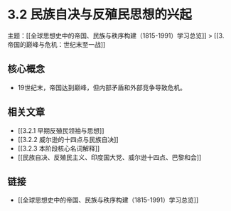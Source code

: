 # 3.2 民族自决与反殖民思想的兴起

主题：[[全球思想史中的帝国、民族与秩序构建（1815-1991）学习总览]] > [[3. 帝国的巅峰与危机：世纪末至一战]]

## 核心概念

- 19世纪末，帝国达到巅峰，但内部矛盾和外部竞争导致危机。

## 相关文章

- [[3.2.1 早期反殖民领袖与思想]]
- [[3.2.2 威尔逊的十四点与民族自决]]
- [[3.2.3 本阶段核心名词解释]]
- [[民族自决、反殖民主义、印度国大党、威尔逊十四点、巴黎和会]]

## 链接

- [[全球思想史中的帝国、民族与秩序构建（1815-1991）学习总览]]
